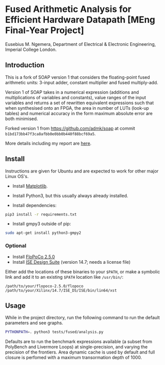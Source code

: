 # Fused Arithmetic Analysis for Efficient Hardware Datapath [MEng Final-Year Project]

Eusebius M. Ngemera, Department of Electrical & Electronic Engineering, Imperial College London.

## Introduction

This is a fork of SOAP version 1 that considers the floating-point fused arithmetic units: 3-input adder, constant multiplier and fused multiply-add.

Version 1 of SOAP takes in a numerical expression (additions and multiplications of variables and constants), value ranges of the input variables and returns a set of rewritten equivalent expressions such that when synthesised onto an FPGA, the area in number of LUTs (look-up tables) and numerical accuracy in the form maximum absolute error are both minimised.

Forked version 1 from <https://github.com/admk/soap> at commit `b1bd173bb47f3ca8afbb0e0bb0b440f88bcf69a5`.

More details including my report are [here](http://eugenius1.github.io/fyp).

## Install

Instructions are given for Ubuntu and are expected to work for other major Linux OS's.

- Install [Matplotlib](http://matplotlib.org/users/installing.html#build-requirements).

- Install Python3, but this usually always already installed.

- Install dependencies:
```bash
pip3 install -r requirements.txt
```

- Install gmpy3 outside of pip:
```bash
sudo apt-get install python3-gmpy2
```

### Optional

- Install [FloPoCo 2.5.0](http://flopoco.gforge.inria.fr/flopoco_installation.html)
- Install [ISE Design Suite](https://www.xilinx.com/support/download/index.html/content/xilinx/en/downloadNav/design-tools.html) (version 14.7; needs a license file)

Either add the locations of these binaries to your `$PATH`, or make a symbolic link and add it to an existing `$PATH` location like `/usr/bin/`:

```
/path/to/your/flopoco-2.5.0/flopoco 
/path/to/your/Xilinx/14.7/ISE_DS/ISE/bin/lin64/xst 
```

## Usage

While in the project directory, run the following command to run the default parameters and see graphs.

```bash
PYTHONPATH=. python3 tests/fused/analysis.py 
```

Defaults are to run the benchmark expressions available (a subset from PolyBench and Livermore Loops) at single-precision, and varying the precision of the frontiers.
Area dynamic cache is used by default and full closure is perfomed with a maximum transormation depth of 1000.
